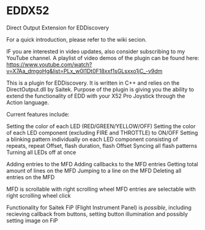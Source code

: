 # EDDX52
Direct Output Extension for EDDiscovery

For a quick introduction, please refer to the wiki secion.

IF you are interested in video updates, also consider subscribing to my YouTube channel. A playlist of video demos of the plugin can be found here:
https://www.youtube.com/watch?v=X7Aa_dmgoHg&list=PLx_w0I1Dt0F18xxf1sGLsxxo1jC_-v9dm

This is a plugin for EDDiscovery. It is written in C++ and relies on the DirectOutput.dll by Saitek. Purpose of the plugin is giving you the ability to extend the functionality of EDD with your X52 Pro Joystick through the Action language.

Current features include:

Setting the color of each LED (RED/GREEN/YELLOW/OFF)
Setting the color of each LED component (excluding FIRE and THROTTLE) to ON/OFF
Setting a blinking pattern individually on each LED component consisting of repeats, repeat Offset, flash duration, flash Offset
Syncing all flash patterns
Turning all LEDs off at once

Adding entries to the MFD
Adding callbacks to the MFD entries
Getting total amount of lines on the MFD
Jumping to a line on the MFD
Deleting all entries on the MFD

MFD is scrollable with right scrolling wheel
MFD entries are selectable with right scrolling wheel click

Functionality for Saitek FiP (Flight Instrument Panel) is *possible*, including recieving callback from buttons, setting button illumination and possibly setting image on FiP
